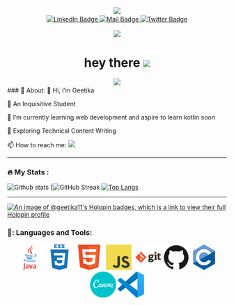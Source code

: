 <!-- <div id="header" align="center">
  <img src="https://media.giphy.com/media/hqU2KkjW5bE2v2Z7Q2/giphy.gif" width="250"/> -->
 
 <div id="header" align="center">
  <img src="https://media.giphy.com/media/HwBlFQZFcAoUcPHZdX/giphy.gif"width="200"/>

<div id="badges">
  <a href="https://www.linkedin.com/in/geetika-padam-544033226/">
    <img src="https://img.shields.io/badge/LinkedIn-blue?style=for-the-badge&logo=linkedin&logoColor=white" alt="LinkedIn Badge"/>
  </a>
 
 <a href="mailto:geetikapadam1106@gmail.com">
    <img src="https://img.shields.io/badge/Gmail-white?style=for-the-badge&logo=Mail&logoColor=white" alt="Mail Badge"/>
  </a>
 
  <a href="https://twitter.com/geetika_padam">
    <img src="https://img.shields.io/badge/Twitter-blue?style=for-the-badge&logo=twitter&logoColor=white" alt="Twitter Badge"/>
   </a>
</div>
  <img src="https://komarev.com/ghpvc/?username=Gpadam11&style=flat-square&color=blue" alt=""/>
 </div>
 
  <div id="header" align="center">
  <img src="https://media.giphy.com/media/dWesBcTLavkZuG35MI/giphy.gif"width="400" height=:350/>
 <h1>
  hey there
  <img src="https://media.giphy.com/media/hvRJCLFzcasrR4ia7z/giphy.gif" width="30px"/>
</h1>
</div>
<div align="center">
   <a href="https://github.com/DenverCoder1/readme-typing-svg"><img src="https://readme-typing-svg.herokuapp.com?lines=+Computer+Science+Student+;Frontend%20Web%20Developer+;+Loves%20Coding;+Always%20learning%20new%20things&centre=true"></a></div>
### 📝 About:
👋 Hi, I’m Geetika
  
  🧠 An Inquisitive Student
  
  🌱 I’m currently learning web development and aspire to learn kotlin soon
  
  📖 Exploring Technical Content Writing
  
   📫 How to reach me: 
  <a href="https://www.linkedin.com/in/geetika-padam-544033226/">
    <img src="https://img.shields.io/badge/-blue?style=for-the-badge&logo=linkedin&logoColor=white"/>
  </a>
 
<!---
Gpadam11/Gpadam11 is a ✨ special ✨ repository because its `README.md` (this file) appears on your GitHub profile.
You can click the Preview link to take a look at your changes.
--->

---

### :fire: My Stats :

![Github stats](https://github-readme-stats.vercel.app/api?username=Gpadam11&theme=highcontrast&show_icons=true&count_private=true)
[![GitHub Streak](https://github-readme-streak-stats.herokuapp.com/?user=Gpadam11)
[![Top Langs](https://github-readme-stats.vercel.app/api/top-langs/?username=Gpadam11&langs_count=8)](https://github.com/Gpadam11/github-readme-stats)

    
---

<!-- 
[![@geetika11's Holopin board](https://www.holopin.io/@geetika11#)](https://www.holopin.io/@geetika11#) -->

[![An image of @geetika11's Holopin badges, which is a link to view their full Holopin profile](https://holopin.me/geetika11)](https://holopin.io/@geetika11)

### 🔨: Languages and Tools: 

<div  align="center">
  <img src="https://github.com/devicons/devicon/blob/master/icons/java/java-original-wordmark.svg" title="Java" alt="Java" width="60" height="60"/>&nbsp;
  <img src="https://github.com/devicons/devicon/blob/master/icons/css3/css3-plain-wordmark.svg"  title="CSS" alt="CSS" width="60" height="60"/>&nbsp;
  <img src="https://github.com/devicons/devicon/blob/master/icons/html5/html5-original.svg" title="HTML" alt="HTML" width="60" height="60"/>&nbsp;
  <img src="https://github.com/devicons/devicon/blob/master/icons/javascript/javascript-original.svg" title="JavaScript" alt="JavaScript" width="60" height="60"/>&nbsp;
  <img src="https://github.com/devicons/devicon/blob/master/icons/git/git-original-wordmark.svg" title="Git" **alt="Git" width="60" height="60"/>
  <img src="https://github.com/devicons/devicon/blob/1119b9f84c0290e0f0b38982099a2bd027a48bf1/icons/github/github-original.svg" title="Github" **alt="Github" width="60" height="60"/>
  <img src="https://github.com/devicons/devicon/blob/1119b9f84c0290e0f0b38982099a2bd027a48bf1/icons/c/c-original.svg" title="C" **alt="C" width="60" height="60"/>
  <img src="https://github.com/devicons/devicon/blob/1119b9f84c0290e0f0b38982099a2bd027a48bf1/icons/canva/canva-original.svg" title="Canva" **alt="Canva" width="60" height="60"/>
  <img src="https://github.com/devicons/devicon/blob/1119b9f84c0290e0f0b38982099a2bd027a48bf1/icons/vscode/vscode-original.svg" title="VSCode" **alt="VSCode" width="60" height="60"/>
</div>

